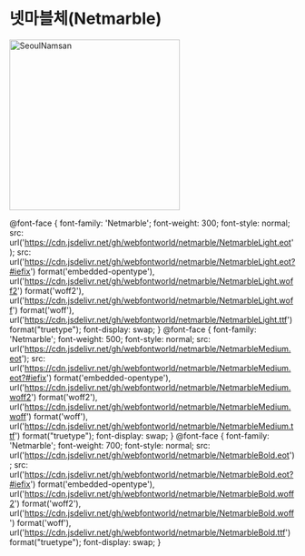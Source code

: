 # 넷마블체(Netmarble)


<a href="https://wess.tistory.com/257" target="_blank">
    <img src="https://webfontworld.github.io/netmarble/Netmarble.jpg" alt="SeoulNamsan" style="width:300px">
</a>

@font-face {
    font-family: 'Netmarble';
    font-weight: 300;
    font-style: normal;
    src: url('https://cdn.jsdelivr.net/gh/webfontworld/netmarble/NetmarbleLight.eot');
    src: url('https://cdn.jsdelivr.net/gh/webfontworld/netmarble/NetmarbleLight.eot?#iefix') format('embedded-opentype'),
        url('https://cdn.jsdelivr.net/gh/webfontworld/netmarble/NetmarbleLight.woff2') format('woff2'),
        url('https://cdn.jsdelivr.net/gh/webfontworld/netmarble/NetmarbleLight.woff') format('woff'),
        url('https://cdn.jsdelivr.net/gh/webfontworld/netmarble/NetmarbleLight.ttf') format("truetype");
    font-display: swap;
}
@font-face {
    font-family: 'Netmarble';
    font-weight: 500;
    font-style: normal;
    src: url('https://cdn.jsdelivr.net/gh/webfontworld/netmarble/NetmarbleMedium.eot');
    src: url('https://cdn.jsdelivr.net/gh/webfontworld/netmarble/NetmarbleMedium.eot?#iefix') format('embedded-opentype'),
        url('https://cdn.jsdelivr.net/gh/webfontworld/netmarble/NetmarbleMedium.woff2') format('woff2'),
        url('https://cdn.jsdelivr.net/gh/webfontworld/netmarble/NetmarbleMedium.woff') format('woff'),
        url('https://cdn.jsdelivr.net/gh/webfontworld/netmarble/NetmarbleMedium.ttf') format("truetype");
    font-display: swap;
}
@font-face {
    font-family: 'Netmarble';
    font-weight: 700;
    font-style: normal;
    src: url('https://cdn.jsdelivr.net/gh/webfontworld/netmarble/NetmarbleBold.eot');
    src: url('https://cdn.jsdelivr.net/gh/webfontworld/netmarble/NetmarbleBold.eot?#iefix') format('embedded-opentype'),
        url('https://cdn.jsdelivr.net/gh/webfontworld/netmarble/NetmarbleBold.woff2') format('woff2'),
        url('https://cdn.jsdelivr.net/gh/webfontworld/netmarble/NetmarbleBold.woff') format('woff'),
        url('https://cdn.jsdelivr.net/gh/webfontworld/netmarble/NetmarbleBold.ttf') format("truetype");
    font-display: swap;
}

